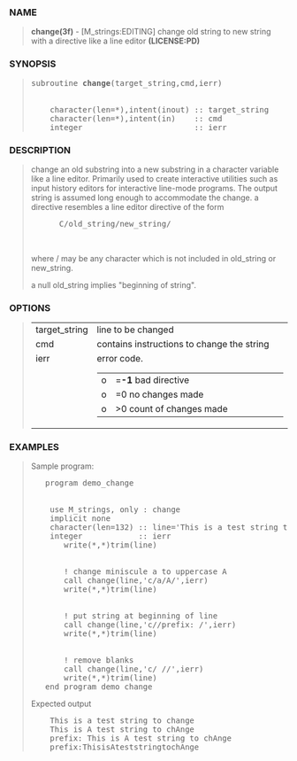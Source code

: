 <?
<body>
  <a name="top"></a>
  <div id="Container">
    <div id="Content">
      <div class="c9">
      </div><a name="0"></a>
      <h3><a name="0">NAME</a></h3>
      <blockquote>
        <b>change(3f)</b> - [M_strings:EDITING] change old string to new string with a directive like a line editor <b>(LICENSE:PD)</b>
      </blockquote><a name="contents"></a>
      <h3><a name="7">SYNOPSIS</a></h3>
      <blockquote>
        <pre>
subroutine <b>change</b>(target_string,cmd,ierr)
<br />
    character(len=*),intent(inout) :: target_string
    character(len=*),intent(in)    :: cmd
    integer                        :: ierr
</pre>
      </blockquote><a name="2"></a>
      <h3><a name="2">DESCRIPTION</a></h3>
      <blockquote>
        change an old substring into a new substring in a character variable like a line editor. Primarily used to create interactive utilities such as
        input history editors for interactive line-mode programs. The output string is assumed long enough to accommodate the change. a directive resembles
        a line editor directive of the form
        <pre>
      C/old_string/new_string/
<br />
</pre>where / may be any character which is not included in old_string or new_string.
        <p>a null old_string implies "beginning of string".</p>
      </blockquote><a name="3"></a>
      <h3><a name="3">OPTIONS</a></h3>
      <blockquote>
        <table cellpadding="3">
          <tr valign="top">
            <td class="c10" colspan="1">target_string</td>
            <td>line to be changed</td>
          </tr>
          <tr valign="top">
            <td class="c10" width="6%" nowrap="nowrap">cmd</td>
            <td valign="bottom">contains instructions to change the string</td>
          </tr>
          <tr valign="top">
            <td class="c10" width="6%" nowrap="nowrap">ierr</td>
            <td valign="bottom">
              error code.
              <table width="100%" cellpadding="3">
                <tr valign="top">
                  <td width="3%">o</td>
                  <td>=<b>-1</b> bad directive</td>
                </tr>
                <tr valign="top">
                  <td width="3%">o</td>
                  <td>=0 no changes made</td>
                </tr>
                <tr valign="top">
                  <td width="3%">o</td>
                  <td>&gt;0 count of changes made</td>
                </tr>
              </table>
            </td>
          </tr>
        </table>
      </blockquote><a name="4"></a>
      <h3><a name="4">EXAMPLES</a></h3>
      <blockquote>
        Sample program:
        <pre>
   program demo_change
<br />
    use M_strings, only : change
    implicit none
    character(len=132) :: line='This is a test string to change'
    integer            :: ierr
       write(*,*)trim(line)
<br />
       ! change miniscule a to uppercase A
       call change(line,'c/a/A/',ierr)
       write(*,*)trim(line)
<br />
       ! put string at beginning of line
       call change(line,'c//prefix: /',ierr)
       write(*,*)trim(line)
<br />
       ! remove blanks
       call change(line,'c/ //',ierr)
       write(*,*)trim(line)
   end program demo_change
</pre>
          <p>Expected output</p>
          <pre>
    This is a test string to change
    This is A test string to chAnge
    prefix: This is A test string to chAnge
    prefix:ThisisAteststringtochAnge
</pre>
        </blockquote>
      </blockquote><a name="5"></a>
    </div>
  </div>
</body>
